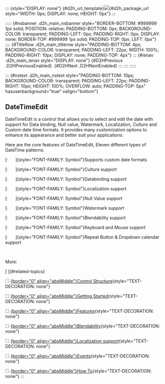 ::: {style="DISPLAY: none"}
[](ms-xhelp:///?Id=d2h_url_template){#d2h_url_template}![](!package_url!){#d2h_package_url style="WIDTH: 0px; DISPLAY: none; HEIGHT: 0px"}
:::

::::: {#nsbanner .d2h_main_nsbanner style="BORDER-BOTTOM: #999999 1px solid; POSITION: relative; PADDING-BOTTOM: 0px; BACKGROUND-COLOR: transparent; PADDING-LEFT: 0px; PADDING-RIGHT: 0px; DISPLAY: none; BORDER-TOP: #999999 1px solid; PADDING-TOP: 0px; LEFT: 0px"}
:::: {#TitleRow .d2h_main_titlerow style="PADDING-BOTTOM: 4px; BACKGROUND-COLOR: transparent; PADDING-LEFT: 22px; WIDTH: 100%; PADDING-RIGHT: 10px; DISPLAY: none; PADDING-TOP: 4px"}
::: {#ienav .d2h_main_ienav style="DISPLAY: none"}
[](ms-xhelp:///?Id=69116fc4-dba7-4341-b0c9-35b23ba8f9e3){#D2HPrevious .D2HPreviousEnabled}  [](ms-xhelp:///?Id=2e0622ed-dcfc-41f0-aeb0-4456b4df6753){#D2HNext .D2HNextEnabled}
:::
::::
:::::

::: {#nstext .d2h_main_nstext style="PADDING-BOTTOM: 10px; BACKGROUND-COLOR: transparent; PADDING-LEFT: 22px; PADDING-RIGHT: 10px; HEIGHT: 100%; OVERFLOW: auto; PADDING-TOP: 5px" hasuserbackground="true" valign="bottom"}
## DateTimeEdit

DateTimeEdit is a control that allows you to select and edit the date with support for Data binding, Null value, Watermark, Localization, Culture and Custom date time formats. It provides many customization options to enhance its appearance and better suit your applications.

Here are the core features of DateTimeEdit, Eleven different types of DateTime patterns:

[·      ]{style="FONT-FAMILY: Symbol"}Supports custom date formats

[·      ]{style="FONT-FAMILY: Symbol"}Culture support

[·      ]{style="FONT-FAMILY: Symbol"}Databinding support

[·      ]{style="FONT-FAMILY: Symbol"}Localization support

[·      ]{style="FONT-FAMILY: Symbol"}Null Value support

[·      ]{style="FONT-FAMILY: Symbol"}Watermark support

[·      ]{style="FONT-FAMILY: Symbol"}Blendability support

[·      ]{style="FONT-FAMILY: Symbol"}Keyboard and Mouse support

[·      ]{style="FONT-FAMILY: Symbol"}Repeat Button & Dropdown calendar support

 

More:

[ ]{#related-topics}

[![](../button.gif){border="0" align="absMiddle"}Control Structure](ms-xhelp:///?Id=2e0622ed-dcfc-41f0-aeb0-4456b4df6753){style="TEXT-DECORATION: none"}

[![](../button.gif){border="0" align="absMiddle"}Getting Started](ms-xhelp:///?Id=6d8e7d42-632e-456e-8cb6-26e97de03996){style="TEXT-DECORATION: none"}

[![](../button.gif){border="0" align="absMiddle"}Features](ms-xhelp:///?Id=b29d4a45-ba8d-4f5f-b6f7-c1cbb374dd40){style="TEXT-DECORATION: none"}

[![](../button.gif){border="0" align="absMiddle"}Blendability](ms-xhelp:///?Id=b14d53c3-9f32-4d85-a023-0ba4381787bc){style="TEXT-DECORATION: none"}

[![](../button.gif){border="0" align="absMiddle"}Localization support](ms-xhelp:///?Id=36817d0f-6739-4a3c-8013-6ccbc96f3763){style="TEXT-DECORATION: none"}

[![](../button.gif){border="0" align="absMiddle"}Events](ms-xhelp:///?Id=0d941db8-6c9e-4bee-845a-05c73bcd29b5){style="TEXT-DECORATION: none"}

[![](../button.gif){border="0" align="absMiddle"}How To](ms-xhelp:///?Id=4c5fa28b-feee-481d-a843-c32e26079f35){style="TEXT-DECORATION: none"}
:::

